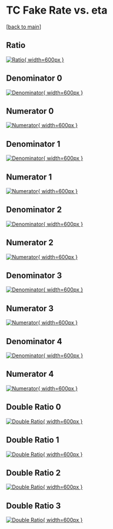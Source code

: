 # TC Fake Rate vs. eta

[[back to main](./)]



## Ratio

[![Ratio](../mtv/var/TC_fakerate_eta.png){ width=600px }](../mtv/var/TC_fakerate_eta.pdf)

## Denominator 0

[![Denominator](../mtv/den/TC_fakerate_eta_den0.png){ width=600px }](../mtv/den/TC_fakerate_eta_den0.pdf)

## Numerator 0

[![Numerator](../mtv/num/TC_fakerate_eta_num0.png){ width=600px }](../mtv/num/TC_fakerate_eta_num0.pdf)

## Denominator 1

[![Denominator](../mtv/den/TC_fakerate_eta_den1.png){ width=600px }](../mtv/den/TC_fakerate_eta_den1.pdf)

## Numerator 1

[![Numerator](../mtv/num/TC_fakerate_eta_num1.png){ width=600px }](../mtv/num/TC_fakerate_eta_num1.pdf)

## Denominator 2

[![Denominator](../mtv/den/TC_fakerate_eta_den2.png){ width=600px }](../mtv/den/TC_fakerate_eta_den2.pdf)

## Numerator 2

[![Numerator](../mtv/num/TC_fakerate_eta_num2.png){ width=600px }](../mtv/num/TC_fakerate_eta_num2.pdf)

## Denominator 3

[![Denominator](../mtv/den/TC_fakerate_eta_den3.png){ width=600px }](../mtv/den/TC_fakerate_eta_den3.pdf)

## Numerator 3

[![Numerator](../mtv/num/TC_fakerate_eta_num3.png){ width=600px }](../mtv/num/TC_fakerate_eta_num3.pdf)

## Denominator 4

[![Denominator](../mtv/den/TC_fakerate_eta_den4.png){ width=600px }](../mtv/den/TC_fakerate_eta_den4.pdf)

## Numerator 4

[![Numerator](../mtv/num/TC_fakerate_eta_num4.png){ width=600px }](../mtv/num/TC_fakerate_eta_num4.pdf)

## Double Ratio 0

[![Double Ratio](../mtv/ratio/TC_fakerate_eta_ratio0.png){ width=600px }](../mtv/ratio/TC_fakerate_eta_ratio0.pdf)

## Double Ratio 1

[![Double Ratio](../mtv/ratio/TC_fakerate_eta_ratio1.png){ width=600px }](../mtv/ratio/TC_fakerate_eta_ratio1.pdf)

## Double Ratio 2

[![Double Ratio](../mtv/ratio/TC_fakerate_eta_ratio2.png){ width=600px }](../mtv/ratio/TC_fakerate_eta_ratio2.pdf)

## Double Ratio 3

[![Double Ratio](../mtv/ratio/TC_fakerate_eta_ratio3.png){ width=600px }](../mtv/ratio/TC_fakerate_eta_ratio3.pdf)

